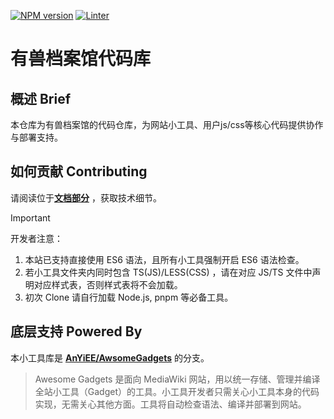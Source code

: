 [![NPM version](https://img.shields.io/npm/v/awesome-gadgets.svg)](https://www.npmjs.com/package/awesome-gadgets)
[![Linter](https://github.com/TopRealm/YsArxiv-Gadgets/actions/workflows/lint.yml/badge.svg)](https://github.com/TopRealm/YsArxiv-Gadgets/actions/workflows/lint.yml)

# 有兽档案馆代码库

## 概述 Brief
本仓库为有兽档案馆的代码仓库，为网站小工具、用户js/css等核心代码提供协作与部署支持。

## 如何贡献 Contributing
请阅读位于[**文档部分**](https://github.com/TopRealm/YsArxiv-Gadgets/blob/master/docs/how-to-build-or-deploy.md) ，获取技术细节。
> [!IMPORTANT]
> 开发者注意：
> 1. 本站已支持直接使用 ES6 语法，且所有小工具强制开启 ES6 语法检查。
> 2. 若小工具文件夹内同时包含 TS(JS)/LESS(CSS) ，请在对应 JS/TS 文件中声明对应样式表，否则样式表将不会加载。
> 3. 初次 Clone 请自行加载 Node.js, pnpm 等必备工具。

## 底层支持 Powered By
本小工具库是 [**AnYiEE/AwsomeGadgets**](https://github.com/AnYiEE/AwesomeGadgets) 的分支。

> Awesome Gadgets 是面向 MediaWiki 网站，用以统一存储、管理并编译全站小工具（Gadget）的工具。小工具开发者只需关心小工具本身的代码实现，无需关心其他方面。工具将自动检查语法、编译并部署到网站。
